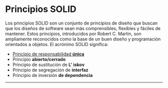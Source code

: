 # Principios SOLID

Los principios SOLID son un conjunto de principios de diseño que buscan que los diseños de software sean más
comprensibles, flexibles y fáciles de mantener. Estos principios, introducidos por Robert C. Martin, son ampliamente
reconocidos como la base de un buen diseño y programación orientados a objetos. El acrónimo SOLID significa:

- [Principio de responsabilidad **única**]()
- Principio **abierto/cerrado**
- Principio de sustitución de **L' iskov**
- Principio de segregación de **interfaz**
- Principio de inversión **de dependencia**

---
